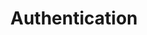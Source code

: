 ---
title: Authentication
category: 623dacddb0cbdd0394b9f5a9
slug: 'authentication'
order: 2
hidden: false
---